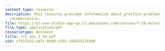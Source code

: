 ```yaml
---
content_type: resource
description: This resource provides information about practice problems on homologous
  recombination.
file: https://ol-ocw-studio-app-qa.s3.amazonaws.com/courses/7-28-molecular-biology-spring-2005/cfb1fa42a4fc0e80e391cb9253224109_rct_ans_3_16.pdf
file_type: application/pdf
resourcetype: Document
title: rct_ans_3_16.pdf
uid: cfb1fa42-a4fc-0e80-e391-cb9253224109
---
```

